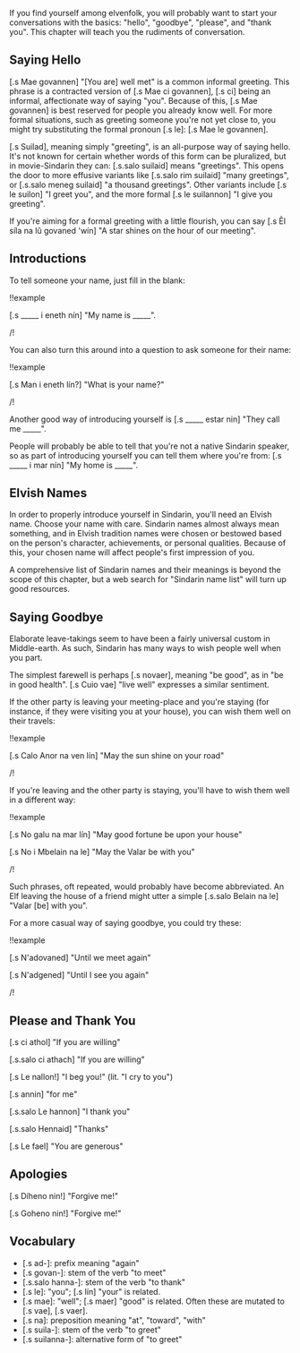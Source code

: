 If you find yourself among elvenfolk, you will probably want
to start your conversations with the basics: "hello", "goodbye",
"please", and "thank you". This chapter will teach you the
rudiments of conversation.

## Saying Hello

[.s Mae govannen] "[You are] well met" is a common informal greeting.
This phrase is a contracted version of [.s Mae ci govannen],
[.s ci] being an informal, affectionate way of saying "you".
Because of this, [.s Mae govannen] is best reserved for
people you already know well. For more formal situations,
such as greeting someone you're not yet close to, you
might try substituting the formal pronoun [.s le]:
[.s Mae le govannen].

[.s Suilad], meaning simply "greeting", is an all-purpose
way of saying hello. It's not known for certain whether words
of this form can be pluralized, but in movie-Sindarin they
can: [.s.salo suilaid] means "greetings". This opens the
door to more effusive variants like [.s.salo rim suilaid]
"many greetings", or [.s.salo meneg suilaid] "a thousand greetings".
Other variants include [.s le suilon] "I greet you", and
the more formal [.s le suilannon] "I give you greeting".

If you're aiming for a formal greeting with a little flourish,
you can say [.s Êl síla na lû govaned 'wín] "A star shines on the hour of our meeting".

## Introductions

To tell someone your name, just fill in the blank:

!!example

[.s _____ i eneth nín] "My name is _____".

/!

You can also turn this around into a question to ask someone
for their name:

!!example

[.s Man i eneth lín?] "What is your name?"

/!

Another good way of introducing yourself is
[.s _____ estar nin] "They call me _____".

People will probably be able to tell that you're not a
native Sindarin speaker, so as part of introducing yourself
you can tell them where you're from:
[.s _____ i mar nín] "My home is _____".

## Elvish Names

In order to properly introduce yourself in Sindarin, you'll
need an Elvish name. Choose your name with care. Sindarin
names almost always mean something, and in Elvish tradition
names were chosen or bestowed based on the person's
character, achievements, or personal qualities. Because of
this, your chosen name will affect people's first impression
of you.

A comprehensive list of Sindarin names and their meanings
is beyond the scope of this chapter, but a web search for
"Sindarin name list" will turn up good resources.

## Saying Goodbye

Elaborate leave-takings seem to have been a fairly universal
custom in Middle-earth. As such, Sindarin has many ways to
wish people well when you part.

The simplest farewell is perhaps [.s novaer], meaning
"be good", as in "be in good health". [.s Cuio vae] "live well"
expresses a similar sentiment.

If the other party is leaving your meeting-place and you're
staying (for instance, if they were visiting you at your house),
you can wish them well on their travels:

!!example

[.s Calo Anor na ven lín] "May the sun shine on your road"

/!

If you're leaving and the other party is staying, you'll
have to wish them well in a different way:

!!example

[.s No galu na mar lín] "May good fortune be upon your house"

[.s No i Mbelain na le] "May the Valar be with you"

/!

Such phrases, oft repeated, would probably have become abbreviated.
An Elf leaving the house of a friend might utter a simple
[.s.salo Belain na le] "Valar [be] with you".

For a more casual way of saying goodbye, you could try these:

!!example

[.s N'adovaned] "Until we meet again"

[.s N'adgened] "Until I see you again"

/!

## Please and Thank You

[.s ci athol] "If you are willing"

[.s.salo ci athach] "If you are willing"

[.s Le nallon!] "I beg you!" (lit. "I cry to you")

[.s annin] "for me"

[.s.salo Le hannon] "I thank you"

[.s.salo Hennaid] "Thanks"

[.s Le fael] "You are generous"

## Apologies

[.s Díheno nin!] "Forgive me!"

[.s Goheno nin!] "Forgive me!"

## Vocabulary

- [.s ad-]: prefix meaning "again"
- [.s govan-]: stem of the verb "to meet"
- [.s.salo hanna-]: stem of the verb "to thank"
- [.s le]: "you"; [.s lín] "your" is related.
- [.s mae]: "well"; [.s maer] "good" is related. Often these
  are mutated to [.s vae], [.s vaer].
- [.s na]: preposition meaning "at", "toward", "with"
- [.s suila-]: stem of the verb "to greet"
- [.s suilanna-]: alternative form of "to greet"
